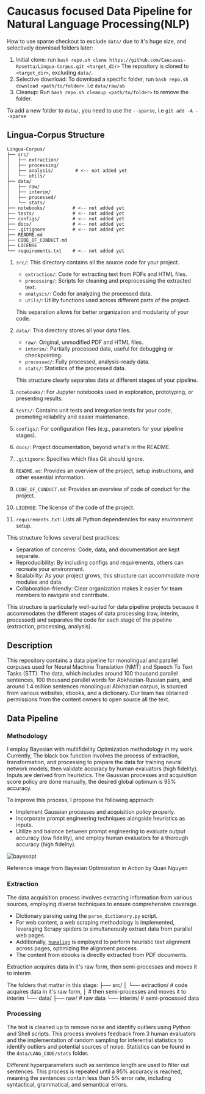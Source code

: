 # Caucasus focused Data Pipeline for Natural Language Processing(NLP)

How to use sparse checkout to exclude `data/` due to it's huge size, and selectively download folders later:
1. Initial clone: run `bash repo.sh clone https://github.com/Caucasus-Rosetta/Lingua-Corpus.git <target_dir>`
The repository is cloned to `<target_dir>`, excluding `data/`.
2. Selective download: To download a specific folder, run `bash repo.sh download <path/to/folder>`. i.e `data/raw/ab`
3. Cleanup: Run `bash repo.sh cleanup <path/to/folder>` to remove the folder.

To add a new folder to `data/`, you need to use the `--sparse`, i.e `git add -A --sparse`

## Lingua-Corpus Structure

```
Lingua-Corpus/
├── src/
│   ├── extraction/
│   ├── processing/
│   ├── analysis/        # <-- not added yet
│   └── utils/
├── data/
│   ├── raw/
│   ├── interim/
│   ├── processed/
│   └── stats/
├── notebooks/          # <-- not added yet
├── tests/              # <-- not added yet
├── configs/            # <-- not added yet
├── docs/               # <-- not added yet
├── .gitignore          # <-- not added yet
├── README.md
├── CODE_OF_CONDUCT.md
├── LICENSE
└── requirements.txt    # <-- not added yet
```

1. `src/`: This directory contains all the source code for your project.
   - `extraction/`: Code for extracting text from PDFs and HTML files.
   - `processing/`: Scripts for cleaning and preprocessing the extracted text.
   - `analysis/`: Code for analyzing the processed data.
   - `utils/`: Utility functions used across different parts of the project.

   This separation allows for better organization and modularity of your code.

2. `data/`: This directory stores all your data files.
   - `raw/`: Original, unmodified PDF and HTML files.
   - `interim/`: Partially processed data, useful for debugging or checkpointing.
   - `processed/`: Fully processed, analysis-ready data.
   - `stats/`: Statistics of the processed data.
   
   This structure clearly separates data at different stages of your pipeline.

3. `notebooks/`: For Jupyter notebooks used in exploration, prototyping, or presenting results.

4. `tests/`: Contains unit tests and integration tests for your code, promoting reliability and easier maintenance.

5. `configs/`: For configuration files (e.g., parameters for your pipeline stages).

6. `docs/`: Project documentation, beyond what's in the README.

7. `.gitignore`: Specifies which files Git should ignore.

8. `README.md`: Provides an overview of the project, setup instructions, and other essential information.

9. `CODE_OF_CONDUCT.md`: Provides an overview of code of conduct for the project.

10. `LICENSE`: The license of the code of the project.

11. `requirements.txt`: Lists all Python dependencies for easy environment setup.

This structure follows several best practices:

- Separation of concerns: Code, data, and documentation are kept separate.
- Reproducibility: By including configs and requirements, others can recreate your environment.
- Scalability: As your project grows, this structure can accommodate more modules and data.
- Collaboration-friendly: Clear organization makes it easier for team members to navigate and contribute.

This structure is particularly well-suited for data pipeline projects because it accommodates the different stages of data processing (raw, interim, processed) and separates the code for each stage of the pipeline (extraction, processing, analysis).

## Description

This repository contains a data pipeline for monolingual and parallel corpuses used for Neural Machine Translation (NMT) and Speech To Text Tasks (STT). The data, which includes around 100 thousand parallel sentences, 100 thousand parallel words for Abkhazian-Russian pairs, and around 1.4 million sentences monolingual Abkhazian corpus, is sourced from various websites, ebooks, and a dictionary. Our team has obtained permissions from the content owners to open source all the text.

## Data Pipeline

### Methodology

I employ Bayesian with multifidelity Optimization methodology in my work. Currently, The black box function involves the process of extraction, transformation, and processing to prepare the data for training neural network models, then validate accuracy by human evaluators (high fidelity). Inputs are derived from heuristics. The Gaussian processes and acquisition score policy are done manually, the desired global optimum is 95% accuracy.

To improve this process, I propose the following approach:

- Implement Gaussian processes and acquisition policy properly.
- Incorporate prompt engineering techniques alongside heuristics as inputs. 
- Utilize and balance between prompt engineering to evaluate output accuracy (low fidelity), and employ human evaluators for a thorough accuracy (high fidelity).

![bayesopt](https://github.com/user-attachments/assets/a95ce254-8a57-49cc-b302-f3e112581486)

Reference image from Bayesian Optimization in Action by Quan Nguyen

### Extraction

The data acquisition process involves extracting information from various sources, employing diverse techniques to ensure comprehensive coverage. 

- Dictionary parsing using the `parse_dictionary.py` script.
- For web content, a web scraping methodology is implemented, leveraging Scrapy spiders to simultaneously extract data from parallel web pages.
- Additionally, [`hunalign`](https://github.com/danielvarga/hunalign) is employed to perform heuristic text alignment across pages, optimizing the alignment process.
- The content from ebooks is directly extracted from PDF documents.

Extraction acquires data in it's raw form, then semi-processes and moves it to interim

The folders that matter in this stage:
├── src/
│   └── extraction/    # code acquires data in it's raw form,
│                      # then semi-processes and moves it to interim
└── data/
    ├── raw/           # raw data
    └── interim/       # semi-processed data

### Processing

The text is cleaned up to remove noise and identify outliers using Python and Shell scripts. This process involves feedback from 3 human evaluators and the implementation of random sampling for inferential statistics to identify outliers and potential sources of noise. Statistics can be found in the `data/LANG_CODE/stats` folder.

Different hyperparameters such as sentence length are used to filter out sentences. This process is repeated until a 95% accuracy is reached, meaning the sentences contain less than 5% error rate, including syntactical, grammatical, and semantical errors.

